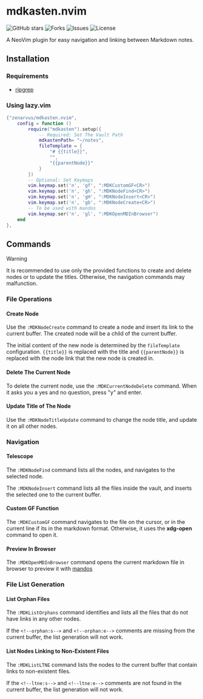 # mdkasten.nvim
![GitHub stars](https://img.shields.io/github/stars/zenarvus/mdkasten.nvim?style=flat-square)
![Forks](https://img.shields.io/github/forks/zenarvus/mdkasten.nvim?style=flat-square)
![Issues](https://img.shields.io/github/issues/zenarvus/mdkasten.nvim?style=flat-square)
![License](https://img.shields.io/badge/license-GPL%20v3-blue.svg?style=flat-square)

A NeoVim plugin for easy navigation and linking between Markdown notes.

## Installation
### Requirements
- [ripgrep](https://github.com/BurntSushi/ripgrep)

### Using lazy.vim
```lua
{"zenarvus/mdkasten.nvim",
    config = function ()
        require("mdkasten").setup({
            -- Required: Set The Vault Path
            mdkastenPath= "~/notes",
            fileTemplate = {
                "# {{title}}",
                "",
                "{{parentNode}}"
            }
        })
        -- Optional: Set Keymaps
        vim.keymap.set('n', 'gf', ":MDKCustomGF<CR>")
        vim.keymap.set('n', 'gh', ":MDKNodeFind<CR>")
        vim.keymap.set('n', 'gH', ":MDKNodeInsert<CR>")
        vim.keymap.set('n', 'gb', ":MDKNodeCreate<CR>")
        -- To be used with mandos
        vim.keymap.ser('n', 'gl', ":MDKOpenMDInBrowser")
    end
},
```
## Commands
> [!WARNING]
> It is recommended to use only the provided functions to create and delete nodes or to update the titles.
> Otherwise, the navigation commands may malfunction.

### File Operations
#### Create Node
Use the `:MDKNodeCreate` command to create a node and insert its link to the current buffer. The created node will be a child of the current buffer.

The initial content of the new node is determined by the `fileTemplate` configuration. `{{title}}` is replaced with the title and `{{parentNode}}` is replaced with the node link that the new node is created in.

#### Delete The Current Node
To delete the current node, use the `:MDKCurrentNodeDelete` command. When it asks you a yes and no question, press "y" and enter.

#### Update Title of The Node
Use the `:MDKNodeTitleUpdate` command to change the node title, and update it on all other nodes.

### Navigation
#### Telescope
The `:MDKNodeFind` command lists all the nodes, and navigates to the selected node.

The `:MDKNodeInsert` command lists all the files inside the vault, and inserts the selected one to the current buffer.

#### Custom GF Function
The `:MDKCustomGF` command navigates to the file on the cursor, or in the current line if its in the markdown format. Otherwise, it uses the **xdg-open** command to open it.

#### Preview In Browser
The `:MDKOpenMDInBrowser` command opens the current markdown file in browser to preview it with [mandos](https://github.com/zenarvus/mandos)

### File List Generation
#### List Orphan Files
The `:MDKListOrphans` command identifies and lists all the files that do not have links in any other nodes.

If the `<!--orphan:s-->` and `<!--orphan:e-->` comments are missing from the current buffer, the list generation will not work.

#### List Nodes Linking to Non-Existent Files
The `:MDKListLTNE` command lists the nodes to the current buffer that contain links to non-existent files.

If the `<!--ltne:s-->` and `<!--ltne:e-->` comments are not found in the current buffer, the list generation will not work.
